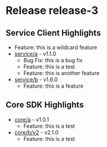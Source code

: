 # Release release-3
## Service Client Highlights
* Feature: this is a wildcard feature
* [service/a](service/a/CHANGELOG.md) - v1.1.0
  * Bug Fix: this is a bug fix
  * Feature: this is a test
  * Feature: this is another feature
* [service/b](service/b/CHANGELOG.md) - v1.6.0
  * Feature: this is a feature
## Core SDK Highlights
* [core/a](core/a/CHANGELOG.md) - v1.0.1
  * Feature: this is a test
* [core/b/v2](core/b/v2/CHANGELOG.md) - v2.1.0
  * Feature: this is a test

